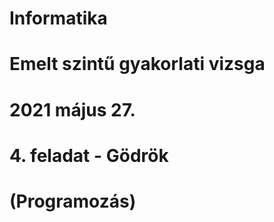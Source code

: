 # Informatika
# Emelt szintű gyakorlati vizsga
# 2021 május 27.

# 4. feladat - Gödrök
# (Programozás)
